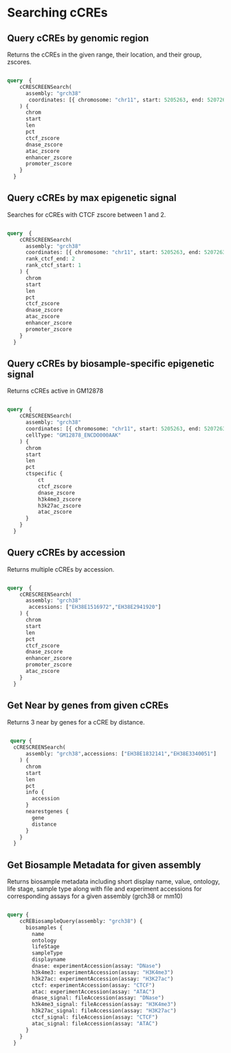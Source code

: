 # Searching cCREs

## Query cCREs by genomic region 

Returns the cCREs in the given range, their location, and their group, zscores.

```graphql

query  {
    cCRESCREENSearch(
      assembly: "grch38"    
       coordinates: [{ chromosome: "chr11", start: 5205263, end: 5207263},{ chromosome: "chr1", start: 1205223, end: 1209243}]
    ) {
      chrom
      start
      len
      pct     
      ctcf_zscore
      dnase_zscore
      atac_zscore
      enhancer_zscore
      promoter_zscore          
    }
  }
```

## Query cCREs by max epigenetic signal

Searches for cCREs with CTCF zscore between 1 and 2.

```graphql

query  {
    cCRESCREENSearch(
      assembly: "grch38"    
      coordinates: [{ chromosome: "chr11", start: 5205263, end: 5207263},{ chromosome: "chr1", start: 1205223, end: 1209243}],
      rank_ctcf_end: 2
      rank_ctcf_start: 1
    ) {
      chrom
      start
      len
      pct     
      ctcf_zscore
      dnase_zscore
      atac_zscore
      enhancer_zscore
      promoter_zscore          
    }
  }
```

## Query cCREs by biosample-specific epigenetic signal

Returns cCREs active in GM12878 

```graphql

query  {
    cCRESCREENSearch(
      assembly: "grch38"    
      coordinates: [{ chromosome: "chr11", start: 5205263, end: 5207263},{ chromosome: "chr1", start: 1205223, end: 1209243}],
      cellType: "GM12878_ENCDO000AAK"
    ) {
      chrom
      start
      len
      pct     
      ctspecific {
          ct
          ctcf_zscore
          dnase_zscore
          h3k4me3_zscore
          h3k27ac_zscore
          atac_zscore
      }            
    }
  }

```

## Query cCREs by accession

Returns multiple cCREs by accession.

```graphql

query  {
    cCRESCREENSearch(
      assembly: "grch38"    
       accessions: ["EH38E1516972","EH38E2941920"]
    ) {
      chrom
      start
      len
      pct   
      ctcf_zscore
      dnase_zscore      
      enhancer_zscore
      promoter_zscore
      atac_zscore                 
    }
  }

```

## Get Near by genes from given cCREs

Returns 3 near by genes for a cCRE by distance.
  
```graphql
 
 query { 
  cCRESCREENSearch(
      assembly: "grch38",accessions: ["EH38E1832141","EH38E3340051"]      
    ) {
      chrom
      start
      len
      pct
      info {
        accession
      }
      nearestgenes {
        gene
        distance
      }
    }
  }

```

## Get Biosample Metadata for given assembly

Returns biosample metadata including short display name, value, ontology, life stage, sample type along with file and experiment accessions for corresponding assays for a given assembly (grch38 or mm10)

```graphql

query {
    ccREBiosampleQuery(assembly: "grch38") {
      biosamples {
        name
        ontology        
        lifeStage
        sampleType
        displayname
        dnase: experimentAccession(assay: "DNase")
        h3k4me3: experimentAccession(assay: "H3K4me3")
        h3k27ac: experimentAccession(assay: "H3K27ac")
        ctcf: experimentAccession(assay: "CTCF")
        atac: experimentAccession(assay: "ATAC")
        dnase_signal: fileAccession(assay: "DNase")
        h3k4me3_signal: fileAccession(assay: "H3K4me3")
        h3k27ac_signal: fileAccession(assay: "H3K27ac")
        ctcf_signal: fileAccession(assay: "CTCF")
        atac_signal: fileAccession(assay: "ATAC")
      }
    }
  } 

```

<br />